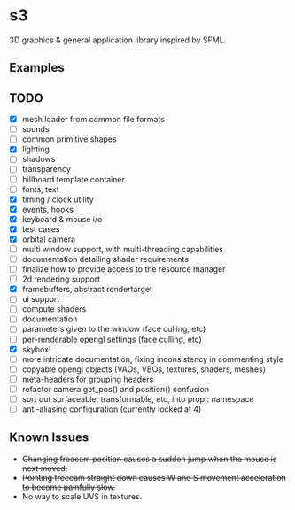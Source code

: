 # s3

3D graphics & general application library inspired by SFML.

## Examples

## TODO

- [x] mesh loader from common file formats
- [ ] sounds
- [ ] common primitive shapes
- [x] lighting
- [ ] shadows
- [ ] transparency
- [ ] billboard template container
- [ ] fonts, text
- [x] timing / clock utility
- [x] events, hooks
- [x] keyboard & mouse i/o
- [x] test cases
- [x] orbital camera
- [ ] multi window support, with multi-threading capabilities
- [ ] documentation detailing shader requirements
- [ ] finalize how to provide access to the resource manager
- [ ] 2d rendering support
- [x] framebuffers, abstract rendertarget
- [ ] ui support
- [ ] compute shaders
- [ ] documentation
- [ ] parameters given to the window (face culling, etc)
- [ ] per-renderable opengl settings (face culling, etc)
- [x] skybox!
- [ ] more intricate documentation, fixing inconsistency in commenting style
- [ ] copyable opengl objects (VAOs, VBOs, textures, shaders, meshes)
- [ ] meta-headers for grouping headers
- [ ] refactor camera get_pos() and position() confusion
- [ ] sort out surfaceable, transformable, etc, into prop:: namespace
- [ ] anti-aliasing configuration (currently locked at 4)

## Known Issues

- ~~Changing freecam position causes a sudden jump when the mouse is next moved.~~
- ~~Pointing freecam straight down causes W and S movement acceleration to become painfully slow.~~
- No way to scale UVS in textures.
